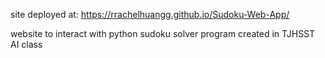 site deployed at: https://rrachelhuangg.github.io/Sudoku-Web-App/

website to interact with python sudoku solver program created in TJHSST AI class
